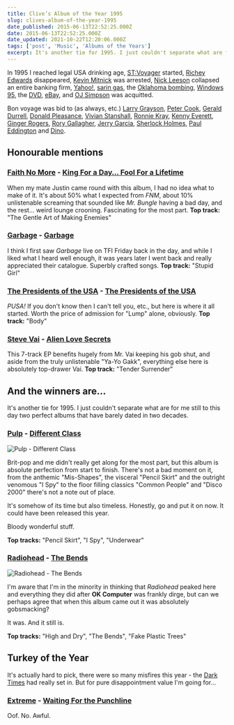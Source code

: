 ```yaml
---
title: Clive’s Album of the Year 1995
slug: clives-album-of-the-year-1995
date_published: 2015-06-13T22:52:25.000Z
date: 2015-06-13T22:52:25.000Z
date_updated: 2021-10-22T12:20:06.000Z
tags: ['post', 'Music', 'Albums of the Years']
excerpt: It's another tie for 1995. I just couldn't separate what are for me still to this day two perfect albums that have barely dated in two decades.
---
```


In 1995 I reached legal USA drinking age, [ST:Voyager](http://en.wikipedia.org/wiki/Star_Trek:_Voyager) started, [Richey Edwards](http://en.wikipedia.org/wiki/Richey_Edwards) disappeared, [Kevin Mitnick](http://en.wikipedia.org/wiki/Kevin_Mitnick) was arrested, [Nick Leeson](http://en.wikipedia.org/wiki/Nick_Leeson) collapsed an entire banking firm, [Yahoo!](http://en.wikipedia.org/wiki/Yahoo!_Search), [sarin gas](http://en.wikipedia.org/wiki/Sarin_gas_attack_on_the_Tokyo_subway), the [Oklahoma bombing](http://en.wikipedia.org/wiki/Oklahoma_City_bombing), [Windows 95](http://en.wikipedia.org/wiki/Windows_95), the [DVD](http://en.wikipedia.org/wiki/DVD), [eBay](http://en.wikipedia.org/wiki/EBay), and [OJ Simpson](http://en.wikipedia.org/wiki/O._J._Simpson) was acquitted.

Bon voyage was bid to (as always, etc.) [Larry Grayson](http://en.wikipedia.org/wiki/Larry_Grayson), [Peter Cook](http://en.wikipedia.org/wiki/Peter_Cook), [Gerald Durrell](http://en.wikipedia.org/wiki/Gerald_Durrell), [Donald Pleasance](http://en.wikipedia.org/wiki/Donald_Pleasence), [Vivian Stanshall](http://en.wikipedia.org/wiki/Vivian_Stanshall), [Ronnie Kray](http://en.wikipedia.org/wiki/Kray_twins), [Kenny Everett](http://en.wikipedia.org/wiki/Kenny_Everett), [Ginger Rogers](http://en.wikipedia.org/wiki/Ginger_Rogers), [Rory Gallagher](http://en.wikipedia.org/wiki/Rory_Gallagher), [Jerry Garcia](http://en.wikipedia.org/wiki/Jerry_Garcia), [Sherlock Holmes](http://en.wikipedia.org/wiki/Jeremy_Brett), [Paul Eddington](http://en.wikipedia.org/wiki/Paul_Eddington) and [Dino](http://en.wikipedia.org/wiki/Dean_Martin).

## Honourable mentions

### [Faith No More](http://www.fnm.com/) - [King For a Day… Fool For a Lifetime](http://www.amazon.co.uk/King-Day-Faith-No-More/dp/B000024HFL/)

When my mate Justin came round with this album, I had no idea what to make of it. It's about 50% what I expected from *FNM*, about 10% unlistenable screaming that sounded like *Mr. Bungle* having a bad day, and the rest… weird lounge crooning. Fascinating for the most part. **Top track:** "The Gentle Art of Making Enemies"

### [Garbage](http://www.garbage.com/) - [Garbage](http://www.amazon.co.uk/Garbage/dp/B000005ROC/)

I think I first saw *Garbage* live on TFI Friday back in the day, and while I liked what I heard well enough, it was years later I went back and really appreciated their catalogue. Superbly crafted songs. **Top track:** "Stupid Girl"

### [The Presidents of the USA](http://www.presidentsrock.com/) - [The Presidents of the USA](http://www.amazon.co.uk/Presidents-United-States-America/dp/B000024JDX/)

*PUSA!* If you don't know then I can't tell you, etc., but here is where it all started. Worth the price of admission for "Lump" alone, obviously. **Top track:** "Body"

### [Steve Vai](http://www.vai.com/) - [Alien Love Secrets](http://www.amazon.co.uk/Alien-Love-Secrets-Steve-Vai/dp/B000025TBT/)

This 7-track EP benefits hugely from Mr. Vai keeping his gob shut, and aside from the truly unlistenable "Ya-Yo Gakk", everything else here is absolutely top-drawer Vai. **Top track:** "Tender Surrender"

## And the winners are…

It's another tie for 1995. I just couldn't separate what are for me still to this day two perfect albums that have barely dated in two decades.

### [Pulp](http://www.pulppeople.com/) - [Different Class](http://www.amazon.co.uk/Different-Class-Pulp/dp/B000001E8P/)

![Pulp - Different Class](/public/images/2018/03/51lBaKp46rL.jpg)

Brit-pop and me didn't really get along for the most part, but this album is absolute perfection from start to finish. There's not a bad moment on it, from the anthemic "Mis-Shapes", the visceral "Pencil Skirt" and the outright venomous "I Spy" to the floor filling classics "Common People" and "Disco 2000" there's not a note out of place.

It's somehow of its time but also timeless. Honestly, go and put it on now. It could have been released this year.

Bloody wonderful stuff.

**Top tracks:** "Pencil Skirt", "I Spy", "Underwear"

### [Radiohead](http://www.radiohead.co.uk/) - [The Bends](http://www.amazon.co.uk/Bends-Radiohead/dp/B000002TQV/)

![Radiohead - The Bends](/public/images/2018/03/cover_1813327122010.jpg)

I'm aware that I'm in the minority in thinking that *Radiohead* peaked here and everything they did after **OK Computer** was frankly dirge, but can we perhaps agree that when this album came out it was absolutely gobsmacking?

It was. And it still is.

**Top tracks:** "High and Dry", "The Bends", "Fake Plastic Trees"

## Turkey of the Year

It's actually hard to pick, there were so many misfires this year - the [Dark Times](/the-dark-times/) had really set in. But for pure disappointment value I'm going for…

### [Extreme](http://www.extreme-band.com/) - [Waiting For the Punchline](http://www.amazon.co.uk/Waiting-Punchline-Extreme/dp/B000024GFT/)

Oof. No. Awful.
